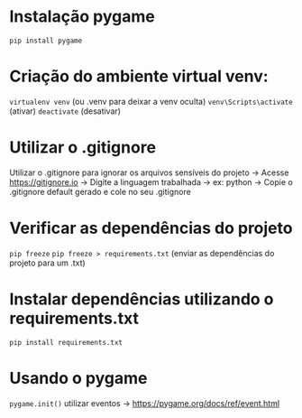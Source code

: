 # Instalação pygame

``pip install pygame``


# Criação do ambiente virtual venv:

``virtualenv venv`` (ou .venv para deixar a venv oculta)
``venv\Scripts\activate`` (ativar)
``deactivate`` (desativar)


# Utilizar o .gitignore
Utilizar o .gitignore para ignorar os arquivos sensíveis do projeto
-> Acesse https://gitignore.io
-> Digite a linguagem trabalhada -> ex: python
-> Copie o .gitignore default gerado e cole no seu .gitignore

# Verificar as dependências do projeto

``pip freeze``
``pip freeze > requirements.txt``  (enviar as dependências do projeto para um .txt)


# Instalar dependências utilizando o requirements.txt

``pip install requirements.txt``


# Usando o pygame

``pygame.init()``
utilizar eventos -> https://pygame.org/docs/ref/event.html

